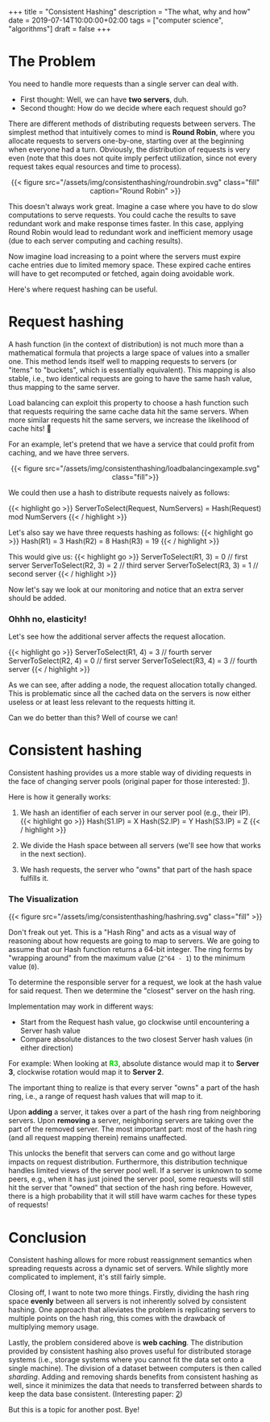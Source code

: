 +++
title = "Consistent Hashing"
description = "The what, why and how"
date = 2019-07-14T10:00:00+02:00
tags = ["computer science", "algorithms"]
draft = false
+++

# The Problem
You need to handle more requests than a single server can deal with.

* First thought: Well, we can have **two servers**, duh.
* Second thought: How do we decide where each request should go?

There are different methods of distributing requests between servers.
The simplest method that intuitively comes to mind is **Round Robin**, where you allocate requests
to servers one-by-one, starting over at the beginning when everyone had a turn.
Obviously, the distribution of requests is very even (note that this does not quite imply perfect utilization, since not every request takes equal resources and time to process).

<center>
  {{< figure src="/assets/img/consistenthashing/roundrobin.svg" class="fill" caption="Round Robin" >}}
</center>

This doesn't always work great.
Imagine a case where you have to do slow computations to serve requests. You could cache the results to save redundant work and make response times faster.
In this case, applying Round Robin would lead to redundant work and inefficient memory usage (due to each server computing and caching results).

Now imagine load increasing to a point where the servers must expire cache entries due to limited memory space.
These expired cache entires will have to get recomputed or fetched, again doing avoidable work.

Here's where request hashing can be useful.

# Request hashing

A hash function (in the context of distribution) is not much more than a mathematical formula that projects a large space of values into a smaller one. This method lends itself well to mapping requests to servers (or "items" to "buckets", which is essentially equivalent).
This mapping is also stable, i.e., two identical requests are going to have the same hash value, thus mapping to the same server.

Load balancing can exploit this property to choose a hash function such that requests requiring the same cache data hit the same servers. When more similar requests hit the same servers, we increase the likelihood of cache hits! 🎉

For an example, let's pretend that we have a service that could profit from caching, and we have three servers.
<center>
  {{< figure src="/assets/img/consistenthashing/loadbalancingexample.svg" class="fill">}}
</center>

We could then use a hash to distribute requests naively as follows:

{{< highlight go >}}
ServerToSelect(Request, NumServers) = Hash(Request) mod NumServers
{{< / highlight >}}

Let's also say we have three requests hashing as follows:
{{< highlight go >}}
Hash(R1) = 3
Hash(R2) = 8
Hash(R3) = 19
{{< / highlight >}}

This would give us:
{{< highlight go >}}
ServerToSelect(R1, 3) = 0 // first server
ServerToSelect(R2, 3) = 2 // third server
ServerToSelect(R3, 3) = 1 // second server
{{< / highlight >}}

Now let's say we look at our monitoring and notice that an extra server should be added.

### Ohhh no, elasticity!

Let's see how the additional server affects the request allocation.

{{< highlight go >}}
ServerToSelect(R1, 4) = 3 // fourth server
ServerToSelect(R2, 4) = 0 // first server
ServerToSelect(R3, 4) = 3 // fourth server
{{< / highlight >}}

As we can see, after adding a node, the request allocation totally changed.
This is problematic since all the cached data on the servers is now either useless
or at least less relevant to the requests hitting it.

Can we do better than this? Well of course we can!

# Consistent hashing
Consistent hashing provides us a more stable way of dividing requests in the face of changing
server pools (original paper for those interested: [1](https://www.akamai.com/us/en/multimedia/documents/technical-publication/consistent-hashing-and-random-trees-distributed-caching-protocols-for-relieving-hot-spots-on-the-world-wide-web-technical-publication.pdf)).

Here is how it generally works:

1. We hash an identifier of each server in our server pool (e.g., their IP).
{{< highlight go >}}
Hash(S1.IP) = X
Hash(S2.IP) = Y
Hash(S3.IP) = Z
{{< / highlight >}}

2. We divide the Hash space between all servers (we'll see how that works in the next section).
3. We hash requests, the server who "owns" that part of the hash space fulfills it.


### The Visualization

<center>
  {{< figure src="/assets/img/consistenthashing/hashring.svg" class="fill" >}}
</center>

Don't freak out yet. This is a "Hash Ring" and acts as a visual way of reasoning about how requests are going to map to servers.
We are going to assume that our Hash function returns a 64-bit integer.
The ring forms by "wrapping around" from the maximum value (`2^64 - 1`) to the minimum value (`0`).

To determine the responsible server for a request, we look at the hash value for said request.
Then we determine the "closest" server on the hash ring.

Implementation may work in different ways:

* Start from the Request hash value, go clockwise until encountering a Server hash value
* Compare absolute distances to the two closest Server hash values (in either direction)

For example:
When looking at <span style="color: #03cc01">**R3**</span>, absolute distance would map it to **Server 3**, clockwise rotation would map it to **Server 2**.

The important thing to realize is that every server "owns" a part of the hash ring,
i.e., a range of request hash values that will map to it.

Upon **adding** a server, it takes over a part of the hash ring from neighboring servers.
Upon **removing** a server, neighboring servers are taking over the part of the removed server.
The most important part: most of the hash ring (and all request mapping therein) remains unaffected.

This unlocks the benefit that servers can come and go without large impacts on request distribution.
Furthermore, this distribution technique handles limited views of the server pool well.
If a server is unknown to some peers, e.g., when it has just joined the server pool, some requests will still hit the server that "owned" that section of the hash ring before. However, there is a high probability that it will still have warm caches for these types of requests!

# Conclusion
Consistent hashing allows for more robust reassignment semantics when spreading requests
across a dynamic set of servers. While slightly more complicated to implement, it's still fairly simple.

Closing off, I want to note two more things.
Firstly, dividing the hash ring space **evenly** between all servers is not inherently solved by consistent hashing. One approach that alleviates the problem is replicating servers to multiple points on the hash ring, this comes with the drawback of multiplying memory usage.

Lastly, the problem considered above is **web caching**. The distribution provided by consistent hashing also proves useful
for distributed storage systems (i.e., storage systems where you cannot fit the data set onto a single machine).
The division of a dataset between computers is then called *sharding*. Adding and removing shards benefits from consistent hashing as well, since it minimizes the data that needs to transferred between shards to keep the data base consistent. (Interesting paper: [2](https://arxiv.org/abs/1406.2294))

But this is a topic for another post. Bye!

